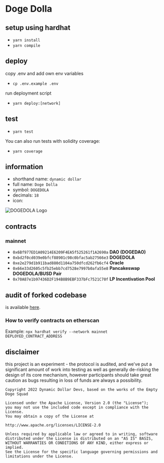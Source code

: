 # Doge Dolla

## setup using hardhat

- `yarn install`
- `yarn compile`

## deploy

copy .env and add own env variables

- `cp .env.example .env`

run deployment script

- `yarn deploy:[network]`

## test

- `yarn test`

You can also run tests with solidity coverage:

- `yarn coverage`

## information

- shorthand name: `dynamic dollar`
- full name: `Doge Dolla`
- symbol: `DOGEDOLA`
- decimals: `18`
- icon:

![DOGEDOLA Logo](https://dogedollar.finance/logo.png)

## contracts

### mainnet

- `0x6Bf977ED1A09214E6209F4EA5f525261f1A2690a` **DAO (DOGEDAO)**
- `0xbd2f0cd039e0bfcf88901c98c0bfac5ab27566e3` **DOGEDOLA**
- `0xe2e279d1b911bad880d1104a750dfcd262fb6cf4` **Oracle**
- `0x66e33d2605c5fb25ebb7cd7528e7997b0afa55e8` **Pancakeswap DOGEDOLA/BUSD Pair**
- `0x70A87e1b97436D2F194B8B9EBF337bFc7521C70f` **LP Incentivation Pool**

## audit of forked codebase

is available [here](https://github.com/dynamicdollardevs/dogedola/blob/master/audit/REP-Dollar-06-11-20.pdf).

### How to verify contracts on etherscan

Example:
`npx hardhat verify --network mainnet DEPLOYED_CONTRACT_ADDRESS`

## disclaimer

this project is an experiment - the protocol is audited, and we've put a significant amount of work into testing as well as generally de-risking the design of its core mechanism, however participants should take great caution as bugs resulting in loss of funds are always a possibility.

```
Copyright 2022 Dynamic Dollar Devs, based on the works of the Empty Doge Squad

Licensed under the Apache License, Version 2.0 (the "License");
you may not use the included code except in compliance with the License.
You may obtain a copy of the License at

http://www.apache.org/licenses/LICENSE-2.0

Unless required by applicable law or agreed to in writing, software
distributed under the License is distributed on an "AS IS" BASIS,
WITHOUT WARRANTIES OR CONDITIONS OF ANY KIND, either express or implied.
See the License for the specific language governing permissions and
limitations under the License.
```
